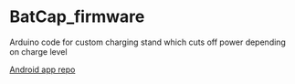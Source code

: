 # BatCap_firmware
Arduino code for custom charging stand which cuts off power depending on charge level

[Android app repo](https://github.com/bengineer19/BatCap)

